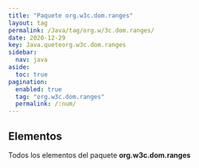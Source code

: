```yaml
---
title: "Paquete org.w3c.dom.ranges"
layout: tag
permalink: /Java/tag/org.w/3c.dom.ranges/
date: 2020-12-29
key: Java.queteorg.w3c.dom.ranges
sidebar: 
  nav: java
aside: 
  toc: true
pagination: 
  enabled: true
  tag: "org.w3c.dom.ranges"
  permalink: /:num/
---
```


<h2>Elementos</h2>
Todos los elementos del paquete <strong>org.w3c.dom.ranges</strong>
